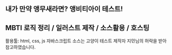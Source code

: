 내가 만약 앵무새라면? 앵비티아이 테스트!
-------------------------------------
MBTI 로직 정리 / 일러스트 제작 / 소스활용 / 호스팅
-------------------------------------
활용툴: html, css, js
자바스크립트 소스는 고양이 테스트 제작자 지민님의 허락을 받아 참고하였습니다.